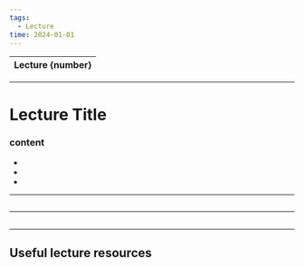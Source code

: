 ```yaml
---
tags:
  - Lecture
time: 2024-01-01
---
```

|  Lecture {number} | 
| ------------- |

---
# Lecture Title

### content 
* 
* 
* 

---
##


---
##


---


## Useful lecture resources
